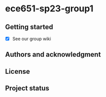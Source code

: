 # ece651-sp23-group1



## Getting started
- [x] See our group wiki

## Authors and acknowledgment


## License


## Project status

